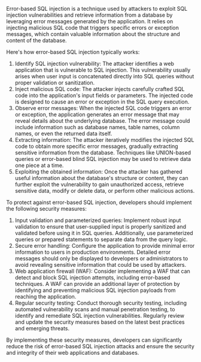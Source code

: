 Error-based SQL injection is a technique used by attackers to exploit SQL injection vulnerabilities and retrieve information from a database by leveraging error messages generated by the application. It relies on injecting malicious SQL code that triggers specific errors or exception messages, which contain valuable information about the structure and content of the database.

Here's how error-based SQL injection typically works:

1. Identify SQL injection vulnerability: The attacker identifies a web application that is vulnerable to SQL injection. This vulnerability usually arises when user input is concatenated directly into SQL queries without proper validation or sanitization.
2. Inject malicious SQL code: The attacker injects carefully crafted SQL code into the application's input fields or parameters. The injected code is designed to cause an error or exception in the SQL query execution.
3. Observe error messages: When the injected SQL code triggers an error or exception, the application generates an error message that may reveal details about the underlying database. The error message could include information such as database names, table names, column names, or even the returned data itself.
4. Extracting information: The attacker iteratively modifies the injected SQL code to obtain more specific error messages, gradually extracting sensitive information from the database. Techniques like UNION-based queries or error-based blind SQL injection may be used to retrieve data one piece at a time.
5. Exploiting the obtained information: Once the attacker has gathered useful information about the database's structure or content, they can further exploit the vulnerability to gain unauthorized access, retrieve sensitive data, modify or delete data, or perform other malicious actions.

To protect against error-based SQL injection, developers should implement the following security measures:

1.  Input validation and parameterized queries: Implement robust input validation to ensure that user-supplied input is properly sanitized and validated before using it in SQL queries. Additionally, use parameterized queries or prepared statements to separate data from the query logic. 
2.  Secure error handling: Configure the application to provide minimal error information to users in production environments. Detailed error messages should only be displayed to developers or administrators to avoid revealing sensitive information that could be used by attackers.
3.  Web application firewall (WAF): Consider implementing a WAF that can detect and block SQL injection attempts, including error-based techniques. A WAF can provide an additional layer of protection by identifying and preventing malicious SQL injection payloads from reaching the application.
4.  Regular security testing: Conduct thorough security testing, including automated vulnerability scans and manual penetration testing, to identify and remediate SQL injection vulnerabilities. Regularly review and update the security measures based on the latest best practices and emerging threats.

By implementing these security measures, developers can significantly reduce the risk of error-based SQL injection attacks and ensure the security and integrity of their web applications and databases.